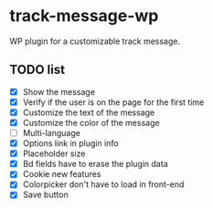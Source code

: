 # track-message-wp

WP plugin for a customizable track message.


## TODO list

- [X] Show the message
- [X] Verify if the user is on the page for the first time
- [X] Customize the text of the message
- [X] Customize the color of the message
- [ ] Multi-language
- [X] Options link in plugin info
- [X] Placeholder size 
- [X] Bd fields have to erase the plugin data
- [X] Cookie new features 
- [X] Colorpicker don't have to load in front-end
- [X] Save button 

